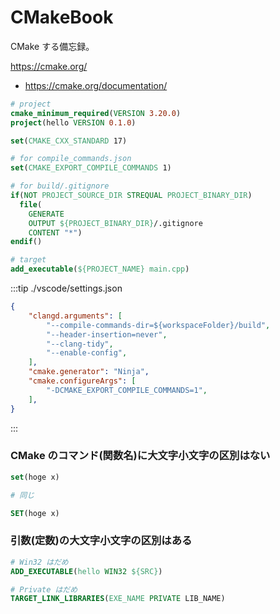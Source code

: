 # CMakeBook

CMake する備忘録。

https://cmake.org/

- https://cmake.org/documentation/

```cmake
# project
cmake_minimum_required(VERSION 3.20.0)
project(hello VERSION 0.1.0)

set(CMAKE_CXX_STANDARD 17)

# for compile_commands.json
set(CMAKE_EXPORT_COMPILE_COMMANDS 1)

# for build/.gitignore
if(NOT PROJECT_SOURCE_DIR STREQUAL PROJECT_BINARY_DIR)
  file(
    GENERATE
    OUTPUT ${PROJECT_BINARY_DIR}/.gitignore
    CONTENT "*")
endif()

# target
add_executable(${PROJECT_NAME} main.cpp)
```

:::tip ./vscode/settings.json

```json
{
    "clangd.arguments": [
        "--compile-commands-dir=${workspaceFolder}/build",
        "--header-insertion=never",
        "--clang-tidy",
        "--enable-config",
    ],
    "cmake.generator": "Ninja",
    "cmake.configureArgs": [
        "-DCMAKE_EXPORT_COMPILE_COMMANDS=1",
    ],
}
```

:::

### CMake のコマンド(関数名)に大文字小文字の区別はない

```cmake
set(hoge x)

# 同じ

SET(hoge x)
```

### 引数(定数)の大文字小文字の区別はある

```cmake
# Win32 はだめ
ADD_EXECUTABLE(hello WIN32 ${SRC})

# Private はだめ
TARGET_LINK_LIBRARIES(EXE_NAME PRIVATE LIB_NAME)
```
